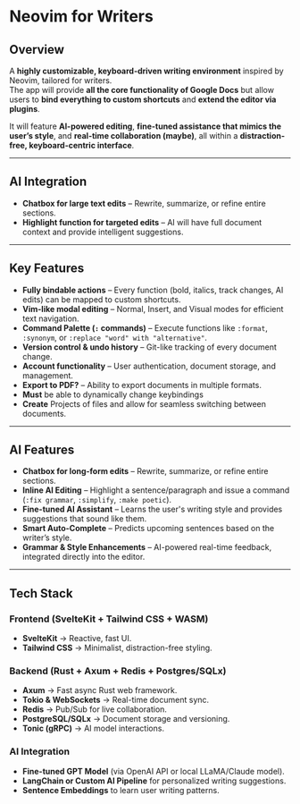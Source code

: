 # Neovim for Writers

## Overview  
A **highly customizable, keyboard-driven writing environment** inspired by Neovim, tailored for writers.  
The app will provide **all the core functionality of Google Docs** but allow users to **bind everything to custom shortcuts** and **extend the editor via plugins**.  

It will feature **AI-powered editing**, **fine-tuned assistance that mimics the user’s style**, and **real-time collaboration (maybe)**, all within a **distraction-free, keyboard-centric interface**.  

---

## AI Integration  
- **Chatbox for large text edits** – Rewrite, summarize, or refine entire sections.  
- **Highlight function for targeted edits** – AI will have full document context and provide intelligent suggestions.  

---

## Key Features  
- **Fully bindable actions** – Every function (bold, italics, track changes, AI edits) can be mapped to custom shortcuts.  
- **Vim-like modal editing** – Normal, Insert, and Visual modes for efficient text navigation.  
- **Command Palette (`:` commands)** – Execute functions like `:format`, `:synonym`, or `:replace "word" with "alternative"`.  
- **Version control & undo history** – Git-like tracking of every document change.  
- **Account functionality** – User authentication, document storage, and management.  
- **Export to PDF?** – Ability to export documents in multiple formats.  
- **Must** be able to dynamically change keybindings
- **Create** Projects of files and allow for seamless switching between documents.

---

## AI Features  
- **Chatbox for long-form edits** – Rewrite, summarize, or refine entire sections.  
- **Inline AI Editing** – Highlight a sentence/paragraph and issue a command (`:fix grammar`, `:simplify`, `:make poetic`).  
- **Fine-tuned AI Assistant** – Learns the user's writing style and provides suggestions that sound like them.  
- **Smart Auto-Complete** – Predicts upcoming sentences based on the writer’s style.  
- **Grammar & Style Enhancements** – AI-powered real-time feedback, integrated directly into the editor.  

---

## Tech Stack  

### **Frontend (SvelteKit + Tailwind CSS + WASM)**  
- **SvelteKit** → Reactive, fast UI.  
- **Tailwind CSS** → Minimalist, distraction-free styling.  

### **Backend (Rust + Axum + Redis + Postgres/SQLx)**  
- **Axum** → Fast async Rust web framework.  
- **Tokio & WebSockets** → Real-time document sync.  
- **Redis** → Pub/Sub for live collaboration.  
- **PostgreSQL/SQLx** → Document storage and versioning.  
- **Tonic (gRPC)** → AI model interactions.  

### **AI Integration**  
- **Fine-tuned GPT Model** (via OpenAI API or local LLaMA/Claude model).  
- **LangChain or Custom AI Pipeline** for personalized writing suggestions.  
- **Sentence Embeddings** to learn user writing patterns.  
